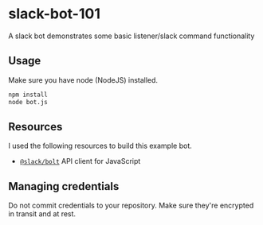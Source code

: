 # slack-bot-101
A slack bot demonstrates some basic listener/slack command functionality

## Usage
Make sure you have node (NodeJS) installed.
```bash
npm install
node bot.js
```

## Resources
I used the following resources to build this example bot.

* [`@slack/bolt`](https://github.com/slackapi/bolt-js) API client for JavaScript

## Managing credentials
Do not commit credentials to your repository. Make sure they're encrypted in transit and at rest.
